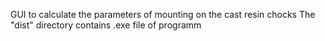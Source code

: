 GUI to calculate the parameters of mounting on the cast resin chocks
The "dist" directory contains .exe file of programm
